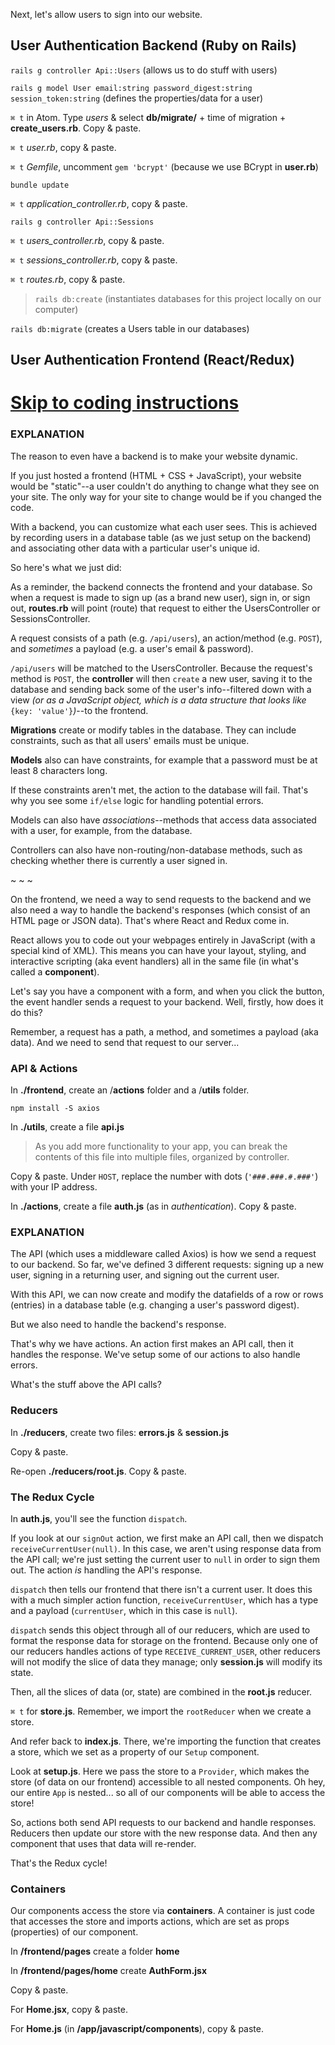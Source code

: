 Next, let's allow users to sign into our website.

## User Authentication Backend (Ruby on Rails)

`rails g controller Api::Users` (allows us to do stuff with users)

`rails g model User email:string password_digest:string session_token:string` (defines the properties/data for a user)

`⌘ t` in Atom. Type _users_ & select **db/migrate/** + time of migration + **create_users.rb**. Copy & paste.

`⌘ t` _user.rb_, copy & paste.

`⌘ t` _Gemfile_, uncomment `gem 'bcrypt'` (because we use BCrypt in **user.rb**)

`bundle update`

`⌘ t` _application_controller.rb_, copy & paste.

`rails g controller Api::Sessions`

`⌘ t` _users_controller.rb_, copy & paste.

`⌘ t` _sessions_controller.rb_, copy & paste.

`⌘ t` _routes.rb_, copy & paste.

>`rails db:create` (instantiates databases for this project locally on our computer)

`rails db:migrate` (creates a Users table in our databases)

## User Authentication Frontend (React/Redux)

# [Skip to coding instructions](https://github.com/English3000/Intro-to-Coding/tree/user-auth#api--actions)

### EXPLANATION

The reason to even have a backend is to make your website dynamic.

If you just hosted a frontend (HTML + CSS + JavaScript), your website would be "static"--a user couldn't do anything to change what they see on your site. The only way for your site to change would be if you changed the code.

With a backend, you can customize what each user sees. This is achieved by recording users in a database table (as we just setup on the backend) and associating other data with a particular user's unique id.

So here's what we just did:

As a reminder, the backend connects the frontend and your database. So when a request is made to sign up (as a brand new user), sign in, or sign out, **routes.rb** will point (route) that request to either the UsersController or SessionsController.

A request consists of a path (e.g. `/api/users`), an action/method (e.g. `POST`), and _sometimes_ a payload (e.g. a user's email & password).

`/api/users` will be matched to the UsersController. Because the request's method is `POST`, the **controller** will then `create` a new user, saving it to the database and sending back some of the user's info--filtered down with a view _(or as a JavaScript object, which is a data structure that looks like_ `{key: 'value'}`_)_--to the frontend.

**Migrations** create or modify tables in the database. They can include constraints, such as that all users' emails must be unique.

**Models** also can have constraints, for example that a password must be at least 8 characters long.

If these constraints aren't met, the action to the database will fail. That's why you see some `if/else` logic for handling potential errors.

Models can also have _associations_--methods that access data associated with a user, for example, from the database.

Controllers can also have non-routing/non-database methods, such as checking whether there is currently a user signed in.

~ ~ ~

On the frontend, we need a way to send requests to the backend and we also need a way to handle the backend's responses (which consist of an HTML page or JSON data). That's where React and Redux come in.

React allows you to code out your webpages entirely in JavaScript (with a special kind of XML). This means you can have your layout, styling, and interactive scripting (aka event handlers) all in the same file (in what's called a **component**).

Let's say you have a component with a form, and when you click the button, the event handler sends a request to your backend. Well, firstly, how does it do this?

Remember, a request has a path, a method, and sometimes a payload (aka data). And we need to send that request to our server...

### API & Actions

In **./frontend**, create an /**actions** folder and a /**utils** folder.

`npm install -S axios`

In **./utils**, create a file **api.js**

>As you add more functionality to your app, you can break the contents of this file into multiple files, organized by controller.

Copy & paste. Under `HOST`, replace the number with dots (`'###.###.#.###'`) with your IP address.

In **./actions**, create a file **auth.js** (as in _authentication_). Copy & paste.

### EXPLANATION

The API (which uses a middleware called Axios) is how we send a request to our backend. So far, we've defined 3 different requests: signing up a new user, signing in a returning user, and signing out the current user.

With this API, we can now create and modify the datafields of a row or rows (entries) in a database table (e.g. changing a user's password digest).

But we also need to handle the backend's response.

That's why we have actions. An action first makes an API call, then it handles the response. We've setup some of our actions to also handle errors.

What's the stuff above the API calls?

### Reducers

In **./reducers**, create two files: **errors.js** & **session.js**

Copy & paste.

Re-open **./reducers/root.js**. Copy & paste.

### The Redux Cycle

In **auth.js**, you'll see the function `dispatch`.

If you look at our `signOut` action, we first make an API call, then we dispatch `receiveCurrentUser(null)`. In this case, we aren't using response data from the API call; we're just setting the current user to `null` in order to sign them out. The action _is_ handling the API's response.

`dispatch` then tells our frontend that there isn't a current user. It does this with a much simpler action function, `receiveCurrentUser`, which has a type and a payload (`currentUser`, which in this case is `null`).

`dispatch` sends this object through all of our reducers, which are used to format the response data for storage on the frontend. Because only one of our reducers handles actions of type `RECEIVE_CURRENT_USER`, other reducers will not modify the slice of data they manage; only **session.js** will modify its state.

Then, all the slices of data (or, state) are combined in the **root.js** reducer.

`⌘ t` for **store.js**. Remember, we import the `rootReducer` when we create a store.

And refer back to **index.js**. There, we're importing the function that creates a store, which we set as a property of our `Setup` component.

Look at **setup.js**. Here we pass the store to a `Provider`, which makes the store (of data on our frontend) accessible to all nested components. Oh hey, our entire `App` is nested... so all of our components will be able to access the store!

So, actions both send API requests to our backend and handle responses. Reducers then update our store with the new response data. And then any component that uses that data will re-render.

That's the Redux cycle!

### Containers

Our components access the store via **containers**. A container is just code that accesses the store and imports actions, which are set as props (properties) of our component.

In **/frontend/pages** create a folder **home**

In **/frontend/pages/home** create **AuthForm.jsx**

Copy & paste.

For **Home.jsx**, copy & paste.

For **Home.js** (in **/app/javascript/components**), copy & paste.
